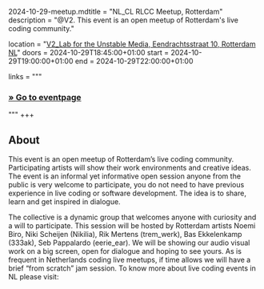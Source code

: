 2024-10-29-meetup.mdtitle       = "NL_CL RLCC Meetup, Rotterdam"
description = "@V2. This event is an open meetup of Rotterdam's live coding community."

location    = "[V2_Lab for the Unstable Media, Eendrachtsstraat 10, Rotterdam NL](https://www.openstreetmap.org/node/6766334767)"
doors       = 2024-10-29T18:45:00+01:00
start       = 2024-10-29T19:00:00+01:00
end         = 2024-10-29T22:00:00+01:00

links = """
  ### [» Go to eventpage ](https://v2.nl/events/rotterdam-live-coders-community-meetup-july-2024)
"""
+++

## About

This event is an open meetup of Rotterdam’s live coding community. Participating artists will show their work environments and creative ideas. The event is an informal yet informative open session anyone from the public is very welcome to participate, you do not need to have previous experience in live coding or software development. The idea is to share, learn and get inspired in dialogue.

The collective is a dynamic group that welcomes anyone with curiosity and a will to participate. This session will be hosted by Rotterdam artists Noemi Biro, Niki Scheijen (Nikilia), Rik Mertens (trem_werk), Bas Ekkelenkamp (333ak), Seb Pappalardo (eerie_ear). We will be showing our audio visual work on a big screen, open for dialogue and hoping to see yours. As is frequent in Netherlands coding live meetups, if time allows we will have a brief “from scratch” jam session. To know more about live coding events in NL please visit:
